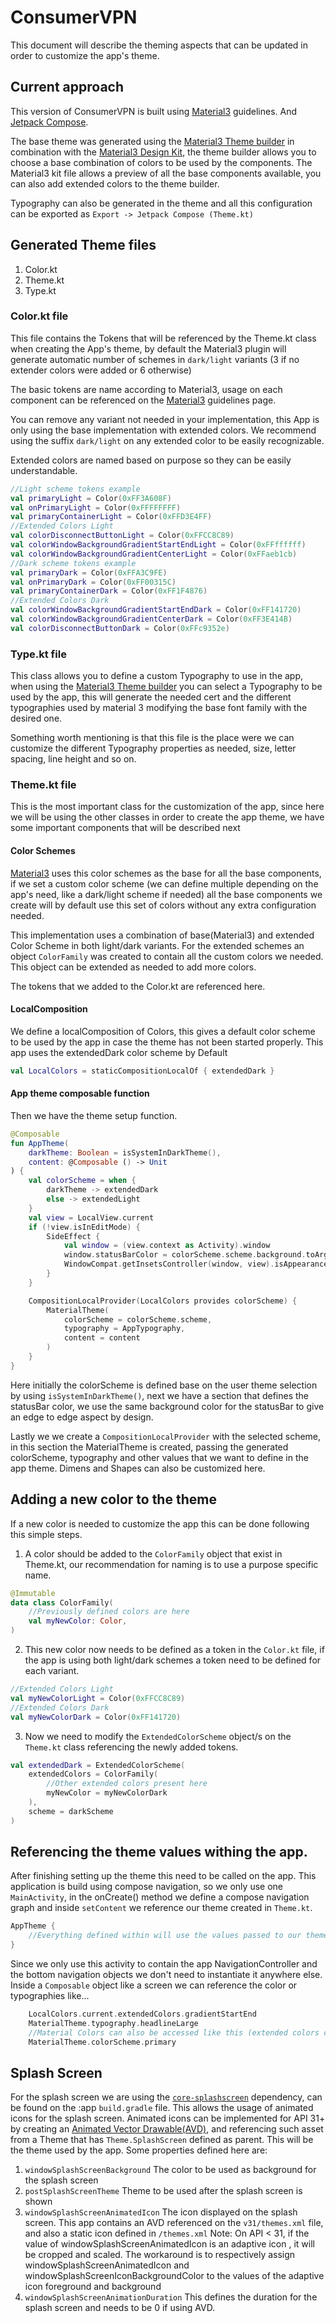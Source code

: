 # ConsumerVPN

This document will describe the theming aspects that can be updated in order
to customize the app's theme.

## Current approach

This version of ConsumerVPN is built using [Material3][1] guidelines. And 
[Jetpack Compose][2].

The base theme was generated using the [Material3 Theme builder][3] in combination with
the [Material3 Design Kit][4], the theme builder allows you to choose a base combination
of colors to be used by the components. The Material3 kit file allows a preview of all
the base components available, you can also add extended colors to the theme builder.

Typography can also be generated in the theme and all this configuration can be exported
as `Export -> Jetpack Compose (Theme.kt)`

## Generated Theme files

1. Color.kt
2. Theme.kt
3. Type.kt

### Color.kt file

This file contains the Tokens that will be referenced by the Theme.kt class when creating
the App's theme, by default the Material3 plugin will generate automatic number of schemes
in `dark/light` variants (3 if no extender colors were added or 6 otherwise)

The basic tokens are name according to Material3, usage on each component can be referenced 
on the [Material3][1] guidelines page.

You can remove any variant not needed in your implementation, this App is only using the 
base implementation with extended colors. We recommend using the suffix `dark/light` on any
extended color to be easily recognizable. 

Extended colors are named based on purpose so they can be easily understandable.

```kotlin
//Light scheme tokens example
val primaryLight = Color(0xFF3A608F)
val onPrimaryLight = Color(0xFFFFFFFF)
val primaryContainerLight = Color(0xFFD3E4FF)
//Extended Colors Light
val colorDisconnectButtonLight = Color(0xFFCC8C89)
val colorWindowBackgroundGradientStartEndLight = Color(0xFFffffff)
val colorWindowBackgroundGradientCenterLight = Color(0xFFaeb1cb)
//Dark scheme tokens example
val primaryDark = Color(0xFFA3C9FE)
val onPrimaryDark = Color(0xFF00315C)
val primaryContainerDark = Color(0xFF1F4876)
//Extended Colors Dark
val colorWindowBackgroundGradientStartEndDark = Color(0xFF141720)
val colorWindowBackgroundGradientCenterDark = Color(0xFF3E414B)
val colorDisconnectButtonDark = Color(0xFFc9352e)
```

### Type.kt file

This class allows you to define a custom Typography to use in the app, when using the
[Material3 Theme builder][3] you can select a Typography to be used by the app, this
will generate the needed cert and the different typographies used by material 3 modifying 
the base font family with the desired one.

Something worth mentioning is that this file is the place were we can customize the 
different Typography properties as needed, size, letter spacing, line height and so on.

### Theme.kt file

This is the most important class for the customization of the app, since here we will be
using the other classes in order to create the app theme, we have some important components
that will be described next

#### Color Schemes

[Material3][1] uses this color schemes as the base for all the base components, if we set
a custom color scheme (we can define multiple depending on the app's need, like a dark/light
scheme if needed) all the base components we create will by default use this set of colors
without any extra configuration needed.

This implementation uses a combination of base(Material3) and extended Color Scheme in both
light/dark variants. For the extended schemes an object `ColorFamily` was created to contain
all the custom colors we needed. This object can be extended as needed to add more colors.

The tokens that we added to the Color.kt are referenced here.

#### LocalComposition

We define a localComposition of Colors, this gives a default color scheme to be used by the 
app in case the theme has not been started properly. This app uses the extendedDark color 
scheme by Default

```kotlin
val LocalColors = staticCompositionLocalOf { extendedDark }
```

#### App theme composable function

Then we have the theme setup function.

```kotlin
@Composable
fun AppTheme(
    darkTheme: Boolean = isSystemInDarkTheme(),
    content: @Composable () -> Unit
) {
    val colorScheme = when {
        darkTheme -> extendedDark
        else -> extendedLight
    }
    val view = LocalView.current
    if (!view.isInEditMode) {
        SideEffect {
            val window = (view.context as Activity).window
            window.statusBarColor = colorScheme.scheme.background.toArgb()
            WindowCompat.getInsetsController(window, view).isAppearanceLightStatusBars = !darkTheme
        }
    }

    CompositionLocalProvider(LocalColors provides colorScheme) {
        MaterialTheme(
            colorScheme = colorScheme.scheme,
            typography = AppTypography,
            content = content
        )
    }
}
```

Here initially the colorScheme is defined base on the user theme selection by using
`isSystemInDarkTheme()`, next we have a section that defines the statusBar color, we
use the same background color for the statusBar to give an edge to edge aspect by design.

Lastly we we create a `CompositionLocalProvider` with the selected scheme, in this 
section the MaterialTheme is created, passing the generated colorScheme, typography
and other values that we want to define in the app theme. Dimens and Shapes can also 
be customized here.

## Adding a new color to the theme

If a new color is needed to customize the app this can be done following this simple steps.

1. A color should be added to the `ColorFamily` object that exist in Theme.kt, our recommendation
for naming is to use a purpose specific name.
```kotlin
@Immutable
data class ColorFamily(
    //Previously defined colors are here
    val myNewColor: Color,
)
```
2. This new color now needs to be defined as a token in the `Color.kt` file, if the
app is using both light/dark schemes a token need to be defined for each variant.
```kotlin
//Extended Colors Light
val myNewColorLight = Color(0xFFCC8C89)
//Extended Colors Dark
val myNewColorDark = Color(0xFF141720)
```
3. Now we need to modify the `ExtendedColorScheme` object/s on the `Theme.kt` class
referencing the newly added tokens.
```kotlin
val extendedDark = ExtendedColorScheme(
    extendedColors = ColorFamily(
        //Other extended colors present here
        myNewColor = myNewColorDark
    ),
    scheme = darkScheme
)
```

## Referencing the theme values withing the app.

After finishing setting up the theme this need to be called on the app. This application
is build using compose navigation, so we only use one `MainActivity`, in the onCreate()
method we define a compose navigation graph and inside `setContent` we reference our theme
created in `Theme.kt`.
```kotlin
AppTheme {
    //Everything defined within will use the values passed to our theme
}
```
Since we only use this activity to contain the app NavigationController and the bottom
navigation objects we don't need to instantiate it anywhere else.
Inside a `Composable` object like a screen we can reference the color or typographies 
like...
```kotlin
    LocalColors.current.extendedColors.gradientStartEnd
    MaterialTheme.typography.headlineLarge
    //Material Colors can also be accessed like this (extended colors cannot)
    MaterialTheme.colorScheme.primary
```

## Splash Screen

For the splash screen we are using the [`core-splashscreen`][5] dependency, can be found on
the :app `build.gradle` file.
This allows the usage of animated icons for the splash screen. Animated icons can
be implemented for API 31+ by creating an [Animated Vector Drawable(AVD)][6], and referencing such
asset from a Theme that has `Theme.SplashScreen` defined as parent. This will be the 
theme used by the app. Some properties defined here are:
1. `windowSplashScreenBackground` The color to be used as background for the splash screen
2. `postSplashScreenTheme` Theme to be used after the splash screen is shown
3. `windowSplashScreenAnimatedIcon` The icon displayed on the splash screen. This app contains
an AVD referenced on the `v31/themes.xml` file, and also a static icon defined in `/themes.xml`
Note: On API < 31, if the value of windowSplashScreenAnimatedIcon is an adaptive icon , it will be 
cropped and scaled. The workaround is to respectively assign windowSplashScreenAnimatedIcon and 
windowSplashScreenIconBackgroundColor to the values of the adaptive icon foreground and background
4. `windowSplashScreenAnimationDuration` This defines the duration for the splash screen
and needs to be 0 if using AVD.


[1]: https://m3.material.io/
[2]: https://developer.android.com/compose
[3]: https://www.figma.com/community/plugin/1034969338659738588/material-theme-builder
[4]: https://www.figma.com/community/file/1035203688168086460
[5]: https://developer.android.com/reference/kotlin/androidx/core/splashscreen/SplashScreen
[6]: https://developer.android.com/reference/android/graphics/drawable/AnimatedVectorDrawable